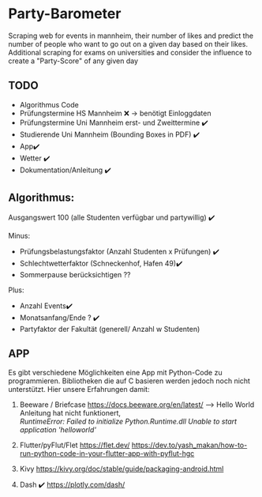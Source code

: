 # Party-Barometer
Scraping web for events in mannheim, their number of likes and predict the number of people who want to go out on a given day based on their likes.
Additional scraping for exams on universities and consider the influence to create a "Party-Score" of any given day


## TODO
- Algorithmus Code
- Prüfungstermine HS Mannheim ❌ -> benötigt Einloggdaten
- Prüfungstermine Uni Mannheim erst- und Zweittermine ✔️
- Studierende Uni Mannheim (Bounding Boxes in PDF) ✔️
- App✔️
- Wetter ✔️
- Dokumentation/Anleitung ✔️


## Algorithmus:

Ausgangswert 100 (alle Studenten verfügbar und partywillig) ✔️

Minus:

- Prüfungsbelastungsfaktor (Anzahl Studenten x Prüfungen) ✔️
- Schlechtwetterfaktor (Schneckenhof, Hafen 49)✔️
- Sommerpause berücksichtigen ??

Plus:

- Anzahl Events✔️
- Monatsanfang/Ende ? ✔️
- Partyfaktor der Fakultät (generell/ Anzahl w Studenten)

## APP
 Es gibt verschiedene Möglichkeiten eine App mit Python-Code zu programmieren. 
 Bibliotheken die auf C basieren werden jedoch noch nicht unterstützt.
 Hier unsere Erfahrungen damit:
 
 1. Beeware / Briefcase 
    https://docs.beeware.org/en/latest/
    --> Hello World Anleitung hat nicht funktionert,  
    *RuntimeError: Failed to initialize Python.Runtime.dll
     Unable to start application 'helloworld'*

 2. Flutter/pyFlut/Flet
    https://flet.dev/
    https://dev.to/yash_makan/how-to-run-python-code-in-your-flutter-app-with-pyflut-hgc
 3. Kivy
    https://kivy.org/doc/stable/guide/packaging-android.html
 4. Dash ✔️
    https://plotly.com/dash/
